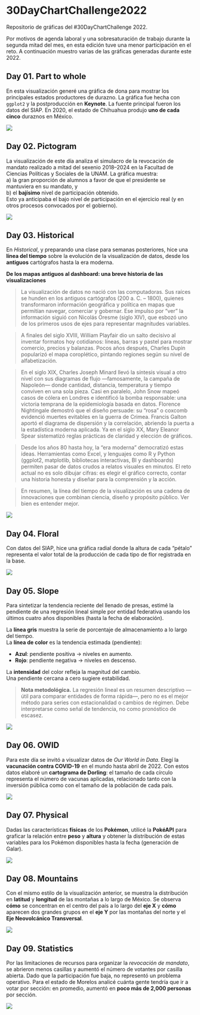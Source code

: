 # 30DayChartChallenge2022
Repositorio de gráficas del #30DayChartChallenge 2022.

Por motivos de agenda laboral y una sobresaturación de trabajo durante la segunda mitad del mes, en esta edición tuve una menor participación en el reto. A continuación muestro varias de las gráficas generadas durante este 2022.

## Day 01. Part to whole

En esta visualización generé una gráfica de dona para mostrar los principales estados productores de durazno. La gráfica fue hecha con `ggplot2` y la postproducción en **Keynote**. La fuente principal fueron los datos del SIAP. En 2020, el estado de Chihuahua produjo **uno de cada cinco** duraznos en México.

![](Day01_Part_to_whole/peach_plot/peach_plot.001.png)

## Day 02. Pictogram

La visualización de este día analiza el simulacro de la revocación de mandato realizado a mitad del sexenio 2018–2024 en la Facultad de Ciencias Políticas y Sociales de la UNAM. La gráfica muestra:  
a) la gran proporción de alumnos a favor de que el presidente se mantuviera en su mandato, y  
b) el **bajísimo** nivel de participación obtenido.  
Esto ya anticipaba el bajo nivel de participación en el ejercicio real (y en otros procesos convocados por el gobierno).

![](Day02_Pictogram/grafica_dia_2/grafica_dia_2.001.png)

## Day 03. Historical

En *Historical*, y preparando una clase para semanas posteriores, hice una **línea del tiempo** sobre la evolución de la visualización de datos, desde los **antiguos** cartógrafos hasta la era moderna.

**De los mapas antiguos al dashboard: una breve historia de las visualizaciones**

> La visualización de datos no nació con las computadoras. Sus raíces se hunden en los antiguos cartógrafos (200 a. C. – 1800), quienes transformaron información geográfica y política en mapas que permitían navegar, comerciar y gobernar. Ese impulso por “ver” la información siguió con Nicolás Oresme (siglo XIV), que esbozó uno de los primeros usos de ejes para representar magnitudes variables.

> A finales del siglo XVIII, William Playfair dio un salto decisivo al inventar formatos hoy cotidianos: líneas, barras y pastel para mostrar comercio, precios y balanzas. Pocos años después, Charles Dupin popularizó el mapa coroplético, pintando regiones según su nivel de alfabetización.

> En el siglo XIX, Charles Joseph Minard llevó la síntesis visual a otro nivel con sus diagramas de flujo —famosamente, la campaña de Napoleón— donde cantidad, distancia, temperatura y tiempo conviven en una sola pieza. Casi en paralelo, John Snow mapeó casos de cólera en Londres e identificó la bomba responsable: una victoria temprana de la epidemiología basada en datos. Florence Nightingale demostró que el diseño persuade: su “rosa” o coxcomb evidenció muertes evitables en la guerra de Crimea. Francis Galton aportó el diagrama de dispersión y la correlación, abriendo la puerta a la estadística moderna aplicada. Ya en el siglo XX, Mary Eleanor Spear sistematizó reglas prácticas de claridad y elección de gráficos.

> Desde los años 80 hasta hoy, la “era moderna” democratizó estas ideas. Herramientas como Excel, y lenguajes como R y Python (ggplot2, matplotlib, bibliotecas interactivas, BI y dashboards) permiten pasar de datos crudos a relatos visuales en minutos. El reto actual no es solo dibujar cifras: es elegir el gráfico correcto, contar una historia honesta y diseñar para la comprensión y la acción.

> En resumen, la línea del tiempo de la visualización es una cadena de innovaciones que combinan ciencia, diseño y propósito público. Ver bien es entender mejor.

![](Day03_Historical/imagen_3/imagen_3.001.png)

## Day 04. Floral

Con datos del SIAP, hice una gráfica radial donde la altura de cada “pétalo” representa el valor total de la producción de cada tipo de flor registrada en la base.

![](Day04_Floral/imagen_floral/grafica_flores_04.png)

## Day 05. Slope

Para sintetizar la tendencia reciente del llenado de presas, estimé la pendiente de una regresión lineal simple por entidad federativa usando los últimos cuatro años disponibles (hasta la fecha de elaboración).

La **línea gris** muestra la serie de porcentaje de almacenamiento a lo largo del tiempo.  
La **línea de color** es la tendencia estimada (pendiente):

* **Azul**: pendiente positiva → niveles en aumento.  
* **Rojo**: pendiente negativa → niveles en descenso.

La **intensidad** del color refleja la magnitud del cambio.  
Una pendiente cercana a cero sugiere estabilidad.

> **Nota metodológica.** La regresión lineal es un resumen descriptivo —útil para comparar entidades de forma rápida—, pero no es el mejor método para series con estacionalidad o cambios de régimen. Debe interpretarse como señal de tendencia, no como pronóstico de escasez.

![](Day05_Slope/grafica_pendientes.png)

## Day 06. OWID

Para este día se invitó a visualizar datos de *Our World in Data*. Elegí la **vacunación contra COVID-19** en el mundo hasta abril de 2022. Con estos datos elaboré un **cartograma de Dorling**: el tamaño de cada círculo representa el número de vacunas aplicadas, relacionado tanto con la inversión pública como con el tamaño de la población de cada país.

![](Day06_OWID/mapa_vacunas.png)

## Day 07. Physical

Dadas las características **físicas** de los **Pokémon**, utilicé la **PokéAPI** para graficar la relación entre **peso** y **altura** y obtener la distribución de estas variables para los Pokémon disponibles hasta la fecha (generación de Galar).

![](Day07_Physical/g7.png)

## Day 08. Mountains

Con el mismo estilo de la visualización anterior, se muestra la distribución en **latitud** y **longitud** de las montañas a lo largo de México. Se observa **cómo** se concentran en el centro del país a lo largo del **eje X** y **cómo** aparecen dos grandes grupos en el **eje Y** por las montañas del norte y el **Eje Neovolcánico Transversal**.

![](Day08_Mountains/g8.png)

## Day 09. Statistics

Por las limitaciones de recursos para organizar la *revocación de mandato*, se abrieron menos casillas y aumentó el número de votantes por casilla abierta. Dado que la participación fue baja, no representó un problema operativo. Para el estado de Morelos analicé cuánta gente tendría que ir a votar por sección: en promedio, aumentó en **poco más de 2,000 personas** por sección.

![](Day09_Statistics/FP9vtcLWUAUtZYw.jpeg)

